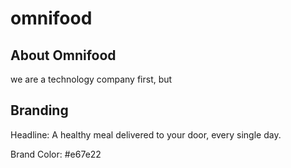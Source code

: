 # omnifood

## About Omnifood

we are a technology company first, but 


## Branding

Headline: A healthy meal delivered to your door, every single day.

Brand Color: #e67e22